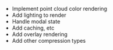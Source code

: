 - Implement point cloud color rendering
- Add lighting to render
- Handle modal state
- Add caching, etc
- Add overlay rendering
- Add other compression types
